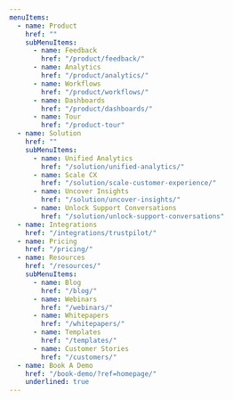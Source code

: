 ```yaml
---
menuItems:
  - name: Product
    href: ""
    subMenuItems:
      - name: Feedback
        href: "/product/feedback/"
      - name: Analytics
        href: "/product/analytics/"
      - name: Workflows
        href: "/product/workflows/"
      - name: Dashboards
        href: "/product/dashboards/"
      - name: Tour
        href: "/product-tour"
  - name: Solution
    href: ""
    subMenuItems:
      - name: Unified Analytics
        href: "/solution/unified-analytics/"
      - name: Scale CX
        href: "/solution/scale-customer-experience/"
      - name: Uncover Insights
        href: "/solution/uncover-insights/"
      - name: Unlock Support Conversations
        href: "/solution/unlock-support-conversations"
  - name: Integrations
    href: "/integrations/trustpilot/"
  - name: Pricing
    href: "/pricing/"
  - name: Resources
    href: "/resources/"
    subMenuItems:
      - name: Blog
        href: "/blog/"
      - name: Webinars
        href: "/webinars/"
      - name: Whitepapers
        href: "/whitepapers/"
      - name: Templates
        href: "/templates/"
      - name: Customer Stories
        href: "/customers/"
  - name: Book A Demo
    href: "/book-demo/?ref=homepage/"
    underlined: true
---
```

